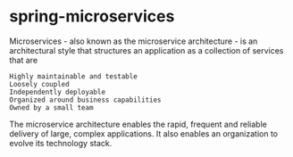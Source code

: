 # spring-microservices
Microservices - also known as the microservice architecture - is an architectural style that structures an application as a collection of services that are

    Highly maintainable and testable
    Loosely coupled
    Independently deployable
    Organized around business capabilities
    Owned by a small team

The microservice architecture enables the rapid, frequent and reliable delivery of large, complex applications. It also enables an organization to evolve its technology stack. 


